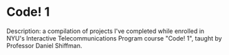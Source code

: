 # Code! 1

Description: a compilation of projects I've completed while enrolled in NYU's Interactive Telecommunications Program course "Code! 1", taught by Professor Daniel Shiffman.

